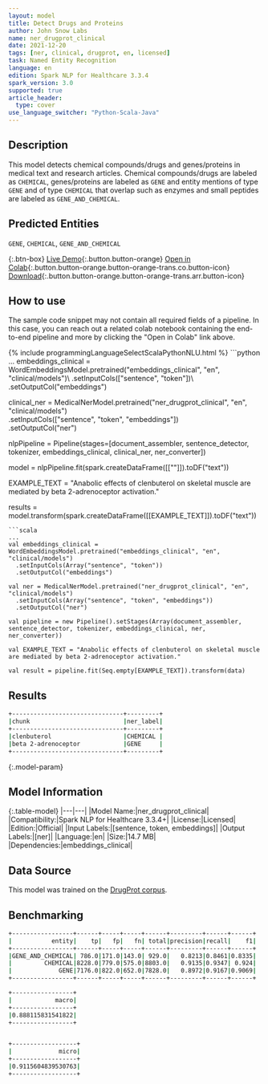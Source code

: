 ```yaml
---
layout: model
title: Detect Drugs and Proteins
author: John Snow Labs
name: ner_drugprot_clinical
date: 2021-12-20
tags: [ner, clinical, drugprot, en, licensed]
task: Named Entity Recognition
language: en
edition: Spark NLP for Healthcare 3.3.4
spark_version: 3.0
supported: true
article_header:
  type: cover
use_language_switcher: "Python-Scala-Java"
---
```


## Description

This model detects chemical compounds/drugs and genes/proteins in medical text and research articles. Chemical compounds/drugs are labeled as `CHEMICAL`, genes/proteins are labeled as `GENE` and entity mentions of type `GENE` and of type `CHEMICAL` that overlap such as enzymes and small peptides are labeled as `GENE_AND_CHEMICAL`.

## Predicted Entities

`GENE`, `CHEMICAL`, `GENE_AND_CHEMICAL`

{:.btn-box}
[Live Demo](https://demo.johnsnowlabs.com/healthcare/NER_DRUG_PROT/){:.button.button-orange}
[Open in Colab](https://github.com/JohnSnowLabs/spark-nlp-workshop/blob/master/tutorials/Certification_Trainings/Healthcare/1.Clinical_Named_Entity_Recognition_Model.ipynb){:.button.button-orange.button-orange-trans.co.button-icon}
[Download](https://s3.amazonaws.com/auxdata.johnsnowlabs.com/clinical/models/ner_drugprot_clinical_en_3.3.3_3.0_1639989110299.zip){:.button.button-orange.button-orange-trans.arr.button-icon}

## How to use

The sample code snippet may not contain all required fields of a pipeline. In this case, you can reach out a related colab notebook containing the end-to-end pipeline and more by clicking the "Open in Colab" link above.




<div class="tabs-box" markdown="1">
{% include programmingLanguageSelectScalaPythonNLU.html %}
```python
...
embeddings_clinical = WordEmbeddingsModel.pretrained("embeddings_clinical", "en", "clinical/models")\
  .setInputCols(["sentence", "token"])\
  .setOutputCol("embeddings")

clinical_ner = MedicalNerModel.pretrained("ner_drugprot_clinical", "en", "clinical/models")\
  .setInputCols(["sentence", "token", "embeddings"])\
  .setOutputCol("ner")

nlpPipeline = Pipeline(stages=[document_assembler, sentence_detector, tokenizer, embeddings_clinical, clinical_ner, ner_converter])

model = nlpPipeline.fit(spark.createDataFrame([[""]]).toDF("text"))

EXAMPLE_TEXT = "Anabolic effects of clenbuterol on skeletal muscle are mediated by beta 2-adrenoceptor activation."

results = model.transform(spark.createDataFrame([[EXAMPLE_TEXT]]).toDF("text"))
```
```scala
...
val embeddings_clinical = WordEmbeddingsModel.pretrained("embeddings_clinical", "en", "clinical/models")
  .setInputCols(Array("sentence", "token"))
  .setOutputCol("embeddings")

val ner = MedicalNerModel.pretrained("ner_drugprot_clinical", "en", "clinical/models")
  .setInputCols(Array("sentence", "token", "embeddings"))
  .setOutputCol("ner")

val pipeline = new Pipeline().setStages(Array(document_assembler, sentence_detector, tokenizer, embeddings_clinical, ner, ner_converter))

val EXAMPLE_TEXT = "Anabolic effects of clenbuterol on skeletal muscle are mediated by beta 2-adrenoceptor activation."

val result = pipeline.fit(Seq.empty[EXAMPLE_TEXT]).transform(data)
```
</div>

## Results

```bash
+-------------------------------+---------+
|chunk                          |ner_label|
+-------------------------------+---------+
|clenbuterol                    |CHEMICAL |
|beta 2-adrenoceptor            |GENE     |
+-------------------------------+---------+
```

{:.model-param}
## Model Information

{:.table-model}
|---|---|
|Model Name:|ner_drugprot_clinical|
|Compatibility:|Spark NLP for Healthcare 3.3.4+|
|License:|Licensed|
|Edition:|Official|
|Input Labels:|[sentence, token, embeddings]|
|Output Labels:|[ner]|
|Language:|en|
|Size:|14.7 MB|
|Dependencies:|embeddings_clinical|

## Data Source

This model was trained on the [DrugProt corpus](https://zenodo.org/record/5119892).

## Benchmarking

```bash
+-----------------+------+-----+-----+------+---------+------+------+
|           entity|    tp|   fp|   fn| total|precision|recall|    f1|
+-----------------+------+-----+-----+------+---------+------+------+
|GENE_AND_CHEMICAL| 786.0|171.0|143.0| 929.0|   0.8213|0.8461|0.8335|
|         CHEMICAL|8228.0|779.0|575.0|8803.0|   0.9135|0.9347| 0.924|
|             GENE|7176.0|822.0|652.0|7828.0|   0.8972|0.9167|0.9069|
+-----------------+------+-----+-----+------+---------+------+------+

+-----------------+
|            macro|
+-----------------+
|0.888115831541822|
+-----------------+


+------------------+
|             micro|
+------------------+
|0.9115604839530763|
+------------------+
```

